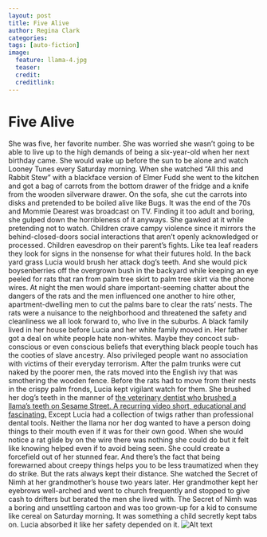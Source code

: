 ```yaml
---
layout: post
title: Five Alive
author: Regina Clark
categories:
tags: [auto-fiction]
image:
  feature: llama-4.jpg
  teaser:
  credit:
  creditlink:
--- 
```


# Five Alive
She was five, her favorite number. She was worried she wasn’t going to be able to live up to the high demands of being a six-year-old when her next birthday came. She would wake up before the sun to be alone and watch Looney Tunes every Saturday morning. When she watched “All this and Rabbit Stew” with a blackface version of Elmer Fudd she went to the kitchen and got a bag of carrots from the bottom drawer of the fridge and a knife from the wooden silverware drawer. On the sofa, she cut the carrots into disks and pretended to be boiled alive like Bugs. It was the end of the 70s and Mommie Dearest was broadcast on TV. Finding it too adult and boring, she gulped down the horribleness of it anyways. She gawked at it while pretending not to watch. Children crave campy violence since it mirrors the behind-closed-doors social interactions that aren’t openly acknowledged or processed. Children eavesdrop on their parent’s fights. Like tea leaf readers they look for signs in the nonsense for what their futures hold. In the back yard grass Lucia would brush her attack dog’s teeth. And she would pick boysenberries off the overgrown bush in the backyard while keeping an eye peeled for rats that ran from palm tree skirt to palm tree skirt via the phone wires. At night the men would share important-seeming chatter about the dangers of the rats and the men influenced one another to hire other, apartment-dwelling men to cut the palms bare to clear the rats’ nests. The rats were a nuisance to the neighborhood and threatened the safety and cleanliness we all look forward to, who live in the suburbs. A black family lived in her house before Lucia and her white family moved in. Her father got a deal on white people hate non-whites. Maybe they concoct sub-conscious or even conscious beliefs that everything black people touch has the cooties of slave ancestry. Also privileged people want no association with victims of their everyday terrorism. After the palm trunks were cut naked by the poorer men, the rats moved into the English ivy that was smothering the wooden fence. Before the rats had to move from their nests in the crispy palm fronds, Lucia kept vigilant watch for them. She brushed her dog’s teeth in the manner of [the veterinary dentist who brushed a llama’s teeth on Sesame Street. A recurring video short, educational and fascinating.](https://www.youtube.com/watch?v=sgkYHhG18uc) Except Lucia had a collection of twigs rather than professional dental tools. Neither the llama nor her dog wanted to have a person doing things to their mouth even if it was for their own good. When she would notice a rat glide by on the wire there was nothing she could do but it felt like knowing helped even if to avoid being seen. She could create a forcefield out of her stunned fear. And there’s the fact that being forewarned about creepy things helps you to be less traumatized when they do strike. But the rats always kept their distance. She watched the Secret of Nimh at her grandmother’s house two years later. Her grandmother kept her eyebrows well-arched and went to church frequently and stopped to give cash to drifters but berated the men she lived with. The Secret of Nimh was a boring and unsettling cartoon and was too grown-up for a kid to consume like cereal on Saturday morning. It was something a child secretly kept tabs on. Lucia absorbed it like her safety depended on it. 
![Alt text](https://tenor.com/Jfmr.gif)
